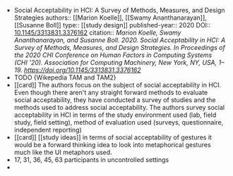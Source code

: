 - Social Acceptability in HCI: A Survey of Methods, Measures, and Design Strategies
  authors:: [[Marion Koelle]], [[Swamy Ananthanarayan]], [[Susanne Boll]]
  type:: [[study design]]
  published-year:: 2020
  DOI:: [10.1145/3313831.3376162](http://dx.doi.org/10.1145/3313831.3376162) 
  citation:: *Marion Koelle, Swamy Ananthanarayan, and Susanne Boll. 2020. Social Acceptability in HCI: A Survey of Methods, Measures, and Design Strategies. In Proceedings of the 2020 CHI Conference on Human Factors in Computing Systems (CHI '20). Association for Computing Machinery, New York, NY, USA, 1–19. https://doi.org/10.1145/3313831.3376162*
- TODO {Wikepedia TAM and TAM2}
- [[card]] The authors focus on the subject of social acceptability in HCI. Even though there aren't any straight forward methods to evaluate social acceptability, they have conducted a survey of studies and the methods used to address social acceptability. The authors survey social acceptability in HCI in terms of the study environment used (lab, field study, field setting), method of evaluation used (surveys, questionnaire, independent reporting)
- [[card]] [[study ideas]] in terms of social acceptability of gestures it would be a forward thinking idea to look into metaphorical gestures much like the UI metaphors used.
- 17, 31, 36, 45, 63 participants in uncontrolled settings
-